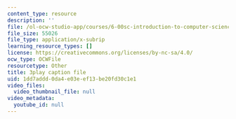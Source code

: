 ```yaml
---
content_type: resource
description: ''
file: /ol-ocw-studio-app/courses/6-00sc-introduction-to-computer-science-and-programming-spring-2011/1dd7addd0da4e03eef13be20fd30c1e1_miw2CiKp1r0.srt
file_size: 55026
file_type: application/x-subrip
learning_resource_types: []
license: https://creativecommons.org/licenses/by-nc-sa/4.0/
ocw_type: OCWFile
resourcetype: Other
title: 3play caption file
uid: 1dd7addd-0da4-e03e-ef13-be20fd30c1e1
video_files:
  video_thumbnail_file: null
video_metadata:
  youtube_id: null
---
```

